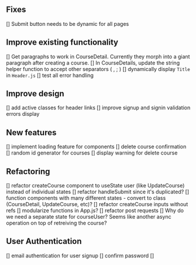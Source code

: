 ## Fixes
[] Submit button needs to be dynamic for all pages

## Improve existing functionality
[] Get paragraphs to work in CourseDetail. Currently they morph into a giant paragraph after creating a course.
[] In CourseDetails, update the string helper function to accept other separators ( , ; )
[] dynamically display `Title` in `Header.js`
[] test all error handling

## Improve design
[] add active classes for header links
[] improve signup and signin validation errors display

## New features
[] implement loading feature for components
[] delete course confirmation
[] random id generator for courses
[] display warning for delete course

## Refactoring
[] refactor createCourse component to useState user (like UpdateCourse) instead of individual states
[] refactor handleSubmit since it's duplicated?
[] function components with many different states - convert to class (CourseDetail, UpdateCourse, etc)?
[] refactor createCourse inputs without refs
[] modularize functions in App.js?
[] refactor post requests
[] Why do we need a separate state for courseUser? Seems like another async operation on top of retreiving the course?

## User Authentication
[] email authentication for user signup
[] confirm password
[]
